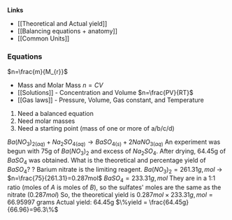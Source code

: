 **Links**
- [[Theoretical and Actual yield]]
- [[Balancing equations + anatomy]]
- [[Common Units]]
### Equations
$n=\frac{m}{M_{r}}$
- Mass and Molar Mass
$n=CV$
- [[Solutions]] - Concentration and Volume
$n=\frac{PV}{RT}$
- [[Gas laws]] - Pressure, Volume, Gas constant, and Temperature


1. Need a balanced equation
2. Need molar masses
3. Need a starting point (mass of one or more of a/b/c/d)




$Ba(NO_{3})_{2 (aq)} + Na_{2}SO_{4(aq)} \rightarrow BaSO_{4 (s)} + 2NaNO_{3 (aq)}$
An experiment was begun with 75g of $Ba(NO_{3})_{2}$ and excess of $Na_{2}SO_{4}$. After drying, 64.45g of $BaSO_{4}$ was obtained. What is the theoretical and percentage yield of $BaSO_{4}$?
?
Barium nitrate is the limiting reagent. 
$Ba(NO_{3})_{2} = 261.31g,mol$ -> $n=\frac{75}{261.31}=0.287mol$
$BaSO_{4} = 233.31g,mol$
They are in a 1:1 ratio (moles of $A$ is moles of $B$), so the sulfates' moles are the same as the nitrate ($0.287mol$)
So, the theoretical yield is $0.287mol \times 233.31g,mol = 66.95997$ grams
Actual yield: 64.45g
$\%yield = \frac{64.45g}{66.96}=96.3\%$




